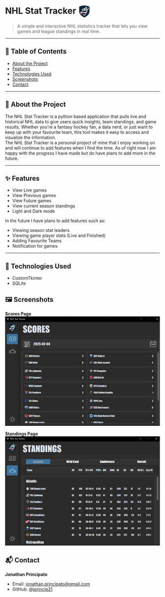 # NHL Stat Tracker <img src="assets/Icons/logo.png" alt="Logo" width="40" style="vertical-align:middle;" />

> A simple and interactive NHL statistics tracker that lets you view games and league standings in real time.

---

## 📂 Table of Contents

- [About the Project](#📌-about-the-project)
- [Features](#✨-features)
- [Technologies Used](#🧰-technologies-used)
- [Screenshots](#🖼-screenshots)
- [Contact](#📬-contact)

---

## 📌 About the Project

The NHL Stat Tracker is a python based application that pulls live and historical NHL data to give users quick insights, team standings, and game results. Whether you're a fantasy hockey fan, a data nerd, or just want to keep up with your favourite team, this tool makes it easy to access and visualize the information.
<br>
The NHL Stat Tracker is a personal project of mine that I enjoy working on and will continue to add features when I find the time. As of right now I am happy with the progress I have made but do have plans to add more in the future.


---

## ✨ Features

- View Live games
- View Previous games
- View Future games
- View current season standings
- Light and Dark mode

In the future I have plans to add features such as: 
- Viewing season stat leaders
- Viewing game player stats (Live and Finished)
- Adding Favourite Teams
- Notification for games

---

## 🧰 Technologies Used
 - CustomTkinter
 - SQLite


## 🖼 Screenshots
**Scores Page** <br>
![Scores Page](assets/images/Scores_Page.png)

**Standings Page**<br>
![Standings Page](assets/images/Standings_Page.png)

## 📬 Contact
**Jonathan Principato**
- Email: [jonathan.principato@gmail.com](jonathan.principato@gmail.com)
- GitHub: [@jprincip21](https://github.com/jprincip21)

